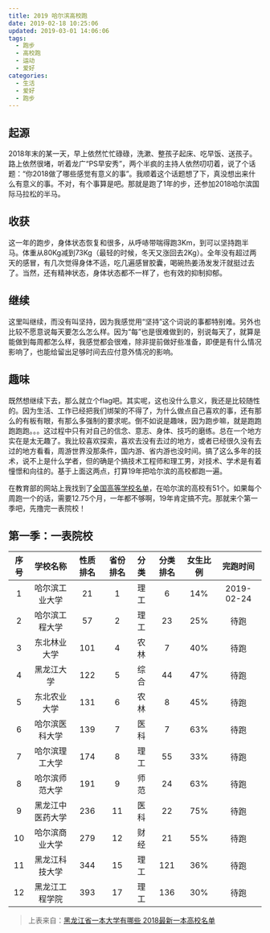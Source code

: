 ```yaml
---
title: 2019 哈尔滨高校跑
date: 2019-02-18 10:25:06
updated: 2019-03-01 14:06:06
tags:
  - 跑步
  - 高校跑
  - 运动
  - 爱好
categories:
  - 生活
  - 爱好
  - 跑步
---
```


## 起源

2018年末的某一天，早上依然忙忙碌碌，洗漱、整孩子起床、吃早饭、送孩子。路上依然很堵，听着龙广“PS早安秀”，两个半疯的主持人依然叨叨着，说了个话题：“你2018做了哪些感觉有意义的事”。我顺着这个话题想了下，真没想出来什么有意义的事。不对，有个事算是吧。那就是跑了1年的步，还参加2018哈尔滨国际马拉松的半马。

## 收获

这一年的跑步，身体状态恢复和很多，从呼哧带喘得跑3Km，到可以坚持跑半马。体重从80Kg减到73Kg（最轻的时候，冬天又涨回去2Kg）。全年没有超过两天的感冒，有几次觉得身体不适，吃几遍感冒胶囊，喝碗热姜汤发发汗就挺过去了。当然，还有精神状态，身体状态都不一样了，也有效的抑制抑郁。

## 继续

这里叫继续，而没有叫坚持，因为我感觉用“坚持”这个词说的事都特别难。另外也比较不愿意说每天要怎么怎么样。因为“每”也是很难做到的，别说每天了，就算是能做到每周都怎么样，我感觉都会很难，除非提前做好些准备，即便是有什么情况影响了，也能给留出足够时间去应付意外情况的影响。

## 趣味

既然想继续下去，那么就立个flag吧。其实呢，这也没什么意义，我还是比较随性的。因为生活、工作已经把我们绑架的不得了，为什么做点自己喜欢的事，还有那么的有板有眼，有那么多强制的要求呢。倒不如说是趣味，因为跑步嘛，就是跑跑跑跑跑。。。这过程中只有对自己的信念、意志、身体、技巧的磨练。总在一个地方实在是太无趣了。我比较喜欢探索，喜欢去没有去过的地方，或者已经很久没有去过的地方看看，周游世界没那条件，国内游、省内游也没时间。搞了这么多年的技术，说不上是什么学者，但的确是个搞技术工程师和理工男，对技术、学术是有着憧憬和向往的。基于上面这两点，打算19年把哈尔滨的高校都跑一遍。

在教育部的网站上我找到了[全国高等学校名单](http://www.moe.gov.cn/srcsite/A03/moe_634/201706/t20170614_306900.html)，在哈尔滨的高校有51个。如果每个周跑一个的话，需要12.75个月，一年都不够啊，19年肯定搞不完。那就来个第一季吧，先撸完一表院校！

## 第一季：一表院校

| 序号 |     学校名称     | 性质排名 | 省份排名 | 分类 | 分类排名 | 女生比例 |  完跑时间  |
| :--: | :--------------: | :------: | :------: | :--: | :------: | :------: | :--------: |
|  1   |  哈尔滨工业大学  |    21    |    1     | 理工 |    6     |   14%    | 2019-02-24 |
|  2   |  哈尔滨工程大学  |    57    |    2     | 理工 |    23    |   25%    |    待跑    |
|  3   |   东北林业大学   |   101    |    4     | 农林 |    7     |   40%    |    待跑    |
|  4   |    黑龙江大学    |   122    |    5     | 综合 |    44    |   47%    |    待跑    |
|  5   |   东北农业大学   |   131    |    6     | 农林 |    8     |   45%    |    待跑    |
|  6   |  哈尔滨医科大学  |   139    |    7     | 医科 |    7     |   63%    |    待跑    |
|  7   |  哈尔滨理工大学  |   174    |    8     | 理工 |    55    |   33%    |    待跑    |
|  8   |  哈尔滨师范大学  |   191    |    9     | 师范 |    24    |   63%    |    待跑    |
|  9   | 黑龙江中医药大学 |   236    |    11    | 医科 |    22    |   75%    |    待跑    |
|  10  |  哈尔滨商业大学  |   279    |    12    | 财经 |    21    |   55%    |    待跑    |
|  11  |  黑龙江科技大学  |   344    |    15    | 理工 |   121    |   36%    |    待跑    |
|  12  |  黑龙江工程学院  |   393    |    17    | 理工 |   136    |   30%    |    待跑    |

> 上表来自：[黑龙江省一本大学有哪些 2018最新一本高校名单](http://www.gaosan.com/gaokao/53927.html)

